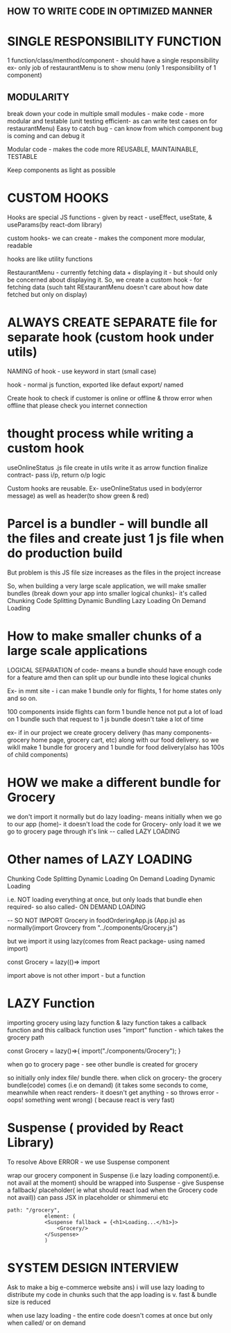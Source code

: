 ## HOW TO WRITE CODE IN OPTIMIZED MANNER

# SINGLE RESPONSIBILITY FUNCTION

1 function/class/menthod/component - should have a single responsibility
ex- only job of restaurantMenu is to show menu (only 1 responsibility of 1 component)

## MODULARITY 
break down your code in multiple small modules - make code - more modular and testable (unit testing efficient- as can write test cases on for restaurantMenu)
Easy to catch bug - can know from which component bug is coming and can debug it 


Modular code - makes the code more REUSABLE, MAINTAINABLE, TESTABLE


Keep components as light as possible


# CUSTOM HOOKS

Hooks are special JS functions - given by react - useEffect, useState, & useParams(by react-dom library)

custom hooks- we can create - makes the component more modular, readable

hooks are like utility functions

RestaurantMenu - currently fetching data + displaying it - but should only be concerned about displaying it. So, we create a custom hook - for fetching data (such taht REstaurantMenu doesn't care about how date fetched but only on display)

# ALWAYS CREATE SEPARATE file for separate hook (custom hook under utils)

NAMING of hook - use keyword in start (small case)

hook - normal js function, exported like defaut export/ named

Create hook to check if customer is online or offline & throw error when offline that please check you internet connection

# thought process while writing a custom hook

useOnlineStatus
.js file create in utils
write it as arrow function
finalize contract- pass i/p, return o/p
logic

Custom hooks are reusable. Ex- useOnlineStatus used in body(error message) as well as header(to show green & red)

# Parcel is a bundler - will bundle all the files and create just 1 js file when do production build

But problem is this JS file size increases as the files in the project increase

So, when building a very large scale application, we will make smaller bundles (break down your app into smaller logical chunks)- it's called
Chunking
Code Splitting
Dynamic Bundling
Lazy Loading
On Demand Loading

# How to make smaller chunks of a large scale applications

LOGICAL SEPARATION of code- means a bundle should have enough code for a feature amd then can split up our bundle into these logical chunks

Ex- in mmt site - i can make 1 bundle only for flights, 1 for home states only and so on.

100 components inside flights can form 1 bundle 
hence not put a lot of load on 1 bundle such that request to 1 js bundle doesn't take a lot of time

ex- if in our project we create grocery delivery (has many components- grocery home page, grocery cart, etc) along with our food delivery. so we wikll make 1 bundle for grocery and 1 bundle for food delivery(also has 100s of child components)


# HOW we make a different bundle for Grocery
we don't import it normally but do lazy loading- means initially when we  go to our app (home)- it doesn't load the code for Grocery- only load it we we go to grocery page through it's link
-- called LAZY LOADING

# Other names of LAZY LOADING 
Chunking
Code Splitting
Dynamic Loading
On Demand Loading
Dynamic Loading

i.e. NOT loading everything at once, but only loads that bundle ehen required- so also called- ON DEMAND LOADING


-- SO NOT IMPORT Grocery in foodOrderingApp.js (App.js) as normally(import Grovcery from "../components/Grocery.js")

but we import it using lazy(comes from React package- using named import)

const Grocery = lazy(()=> import 

import above is not other import - but a function 

# LAZY Function
importing grocery using lazy function & lazy function takes a callback function and this callback function uses "import" function - which takes the grocery path

const Grocery = lazy()=>{
    import("./components/Grocery");
}

when go to grocery page - see other bundle is created for grocery

so initially only index file/ bundle there. when click on grocery- the grocery bundle(code) comes (i.e on demand) (it takes some seconds to come, meanwhile when react renders- it doesn't get anything - so throws error - oops! something went wrong) ( because react is very fast)
# Suspense ( provided by React Library)
To resolve Above ERROR - we use Suspense component

wrap our grocery component in Suspense (i.e lazy loading component(i.e. not avail at the moment) should be wrapped into Suspense - give Suspense a fallback/ placeholder( ie what should react load when the Grocery code not avail))
can pass JSX in placeholder or shimmerui etc

    path: "/grocery",
                element: (
                <Suspense fallback = {<h1>Loading...</h1>}>
                    <Grocery/>
                </Suspense>
                )

# SYSTEM DESIGN INTERVIEW
Ask to make a big e-commerce website 
ans) i will use lazy loading to distribute my code in chunks such that the app loading is v. fast & bundle size is reduced

 
when use lazy loading - the entire code doesn't comes at once but only when called/ or on demand






